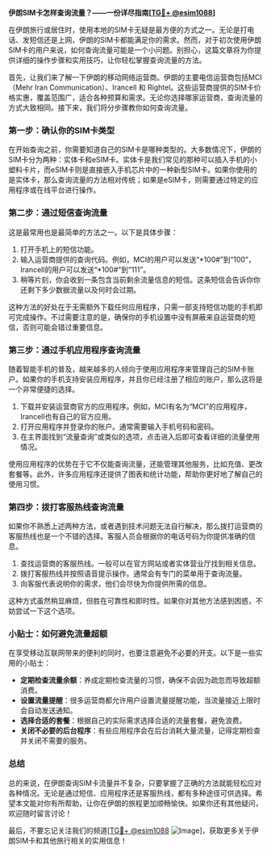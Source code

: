 **伊朗SIM卡怎样查询流量？——一份详尽指南[[TG💪+ @esim1088](https://t.me/s/esim1088)]**

在伊朗旅行或居住时，使用本地的SIM卡无疑是最方便的方式之一。无论是打电话、发短信还是上网，伊朗的SIM卡都能满足你的需求。然而，对于初次使用伊朗SIM卡的用户来说，如何查询流量可能是一个小问题。别担心，这篇文章将为你提供详细的操作步骤和实用技巧，让你轻松掌握查询流量的方法。

首先，让我们来了解一下伊朗的移动网络运营商。伊朗的主要电信运营商包括MCI（Mehr Iran Communication）、Irancell 和 Rightel。这些运营商提供的SIM卡价格实惠，覆盖范围广，适合各种预算和需求。无论你选择哪家运营商，查询流量的方式大致相同。接下来，我们将分步骤教你如何查询流量。

### 第一步：确认你的SIM卡类型

在开始查询之前，你需要知道自己的SIM卡是哪种类型的。大多数情况下，伊朗的SIM卡分为两种：实体卡和eSIM卡。实体卡是我们常见的那种可以插入手机的小塑料卡片，而eSIM卡则是直接嵌入手机芯片中的一种新型SIM卡。如果你使用的是实体卡，那么查询流量的方法相对传统；如果是eSIM卡，则需要通过特定的应用程序或在线平台进行操作。

### 第二步：通过短信查询流量

这是最常用也是最简单的方法之一。以下是具体步骤：

1. 打开手机上的短信功能。
2. 输入运营商提供的查询代码。例如，MCI的用户可以发送“*100#”到“100”，Irancell的用户可以发送“*100#”到“111”。
3. 稍等片刻，你会收到一条包含当前剩余流量信息的短信。这条短信会告诉你你还剩下多少数据流量以及何时会过期。

这种方法的好处在于无需额外下载任何应用程序，只需一部支持短信功能的手机即可完成操作。不过需要注意的是，确保你的手机设置中没有屏蔽来自运营商的短信，否则可能会错过重要信息。

### 第三步：通过手机应用程序查询流量

随着智能手机的普及，越来越多的人倾向于使用应用程序来管理自己的SIM卡账户。如果你的手机支持安装应用程序，并且你已经注册了相应的账户，那么这将是一个非常便捷的选择。

1. 下载并安装运营商官方的应用程序。例如，MCI有名为“MCI”的应用程序，Irancell也有自己的官方应用。
2. 打开应用程序并登录你的账户。通常需要输入手机号码和密码。
3. 在主界面找到“流量查询”或类似的选项，点击进入后即可查看详细的流量使用情况。

使用应用程序的优势在于它不仅能查询流量，还能管理其他服务，比如充值、更改套餐等。此外，许多应用程序还提供了图表和统计功能，帮助你更好地了解自己的使用习惯。

### 第四步：拨打客服热线查询流量

如果你不熟悉上述两种方法，或者遇到技术问题无法自行解决，那么拨打运营商的客服热线也是一个不错的选择。客服人员会根据你的电话号码为你提供准确的信息。

1. 查找运营商的客服热线。一般可以在官方网站或者实体营业厅找到相关信息。
2. 拨打客服热线并按照语音提示操作。通常会有专门的菜单用于查询流量。
3. 向客服代表说明你的需求，他们会尽快为你提供所需的信息。

这种方式虽然稍显麻烦，但胜在可靠性和即时性。如果你对其他方法感到困惑，不妨尝试一下这个选项。

### 小贴士：如何避免流量超额

在享受移动互联网带来的便利的同时，也要注意避免不必要的开支。以下是一些实用的小贴士：

- **定期检查流量余额**：养成定期检查流量的习惯，确保不会因为疏忽而导致超额消费。
- **设置流量提醒**：很多运营商都允许用户设置流量提醒功能，当流量接近上限时会自动发送通知。
- **选择合适的套餐**：根据自己的实际需求选择合适的流量套餐，避免浪费。
- **关闭不必要的后台程序**：有些应用程序会在后台消耗大量流量，记得定期检查并关闭不需要的服务。

### 总结

总的来说，在伊朗查询SIM卡流量并不复杂，只要掌握了正确的方法就能轻松应对各种情况。无论是通过短信、应用程序还是客服热线，都有多种途径可供选择。希望本文能对你有所帮助，让你在伊朗的旅程更加顺畅愉快。如果你还有其他疑问，欢迎随时留言讨论！

最后，不要忘记关注我们的频道[[TG💪+ @esim1088](https://t.me/s/esim1088) ![Image](https://i.postimg.cc/4NQfJmqS/Snipaste-2025-05-13-00-14-12.png)]，获取更多关于伊朗SIM卡和其他旅行相关的实用信息！